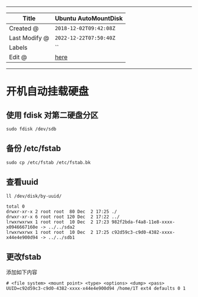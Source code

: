 -----

| Title         | Ubuntu AutoMountDisk                                |
| ------------- | --------------------------------------------------- |
| Created @     | `2018-12-02T09:42:08Z`                              |
| Last Modify @ | `2022-12-22T07:50:40Z`                              |
| Labels        | \`\`                                                |
| Edit @        | [here](https://github.com/junxnone/linux/issues/97) |

-----

# 开机自动挂载硬盘

## 使用 fdisk 对第二硬盘分区

    sudo fdisk /dev/sdb

## 备份 /etc/fstab

    sudo cp /etc/fstab /etc/fstab.bk

## 查看uuid

    ll /dev/disk/by-uuid/

    total 0
    drwxr-xr-x 2 root root  80 Dec  2 17:25 ./
    drwxr-xr-x 6 root root 120 Dec  2 17:22 ../
    lrwxrwxrwx 1 root root  10 Dec  2 17:23 982f2bda-f4a8-11e8-xxxx-x0946667160e -> ../../sda2
    lrwxrwxrwx 1 root root  10 Dec  2 17:25 c92d59c3-c9d0-4382-xxxx-x44e4e900d94 -> ../../sdb1

## 更改fstab

添加如下内容

``` 
# <file system> <mount point> <type> <options> <dump> <pass>
UUID=c92d59c3-c9d0-4382-xxxx-x44e4e900d94 /home/1T ext4 defaults 0 1

```
